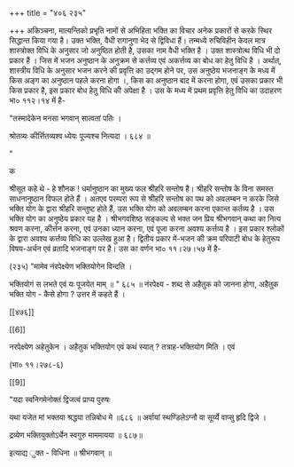 +++
title = "४०६ २३५"

+++
अकिञ्चना, मात्यन्तिको प्रभृति नामों से अभिहिता भक्ति का विचार अनेक प्रकारों से करके स्थिर सिद्धान्त किया गया है। उक्त भक्ति, वैधी रागानुगा भेद से द्विविधा हैं। तन्मध्ये रुचिविहीन केवल मात्र शास्त्रोक्त विधि के अनुसार जो अनुष्ठित होती है, उसका नाम वैधी भक्ति है । उक्त शास्त्रोत्थ विधि भी दो प्रकार हैं । जिस में भजन अनुष्ठान के अनुक्रम से कर्त्तव्य एवं अकर्त्तव्य का बोध का हेतु विधि है । अर्थात्, शास्त्रीय विधि के अनुसार भजन करने की प्रवृत्ति का उद्गम होने पर, उस अनुष्ठेय भजनाङ्ग के मध्य में किस अङ्ग का अनुष्ठान पहले करना होगा ।, किस का अनुष्ठान बाद में करना होगा, एवं उसका प्रकार भी किस प्रकार है, इस प्रकार बोध हेतु विधि की अपेक्षा है । उस के मध्य में प्रथम प्रवृत्ति हेतु विधि का उदाहरण भा० ११२।१४ में है- 

"तस्मादेकेन मनसा भगवान् सात्वतां पतिः । 

श्रोतव्यः कीर्त्तितव्यश्व ध्येयः पूज्यश्च नित्यदा । ६८४ ॥ 

" 

क 

श्रीसूत कहे थे - हे शौनक ! धर्मानुष्ठान का मुख्य फल श्रीहरि सन्तोष है। श्रीहरि सन्तोष के विना समस्त साधनानुष्ठान विफल होते हैं । अतएव परम्परा रूप से श्रीहरि सन्तोष का पथ को अवलम्बन न करके जिसे भक्ति योग के द्वारा श्रीहरि सन्तुष्ट होते हैं, उस भक्ति योग को अवलम्बन करना एकान्त कर्तव्य है । उस भक्ति योग का अनुष्ठेय प्रकार यह है । श्रीभगवशिष्ठ सङ्कल्प से भक्त जन प्रिय श्रीभगवान् कथा का नित्य श्रवण करना, कीर्त्तन करना, एवं उनका ध्यान करना, एवं पूजा करना अवश्य कर्त्तव्य है । इस प्रकार श्लोकों के द्वारा अवश्य कर्त्तव्य विधि का उल्लेख हुआ है। द्वितीय प्रकार में-भजन की क्रम परिपाटी बोध के हेतुरूप विषय-अर्चन एवं व्रतादि भजनाङ्ग पर है। उस का वर्णन भा० ११।२७।५७ में है- 

(२३५) "मामेव नंरपेक्ष्येण भक्तियोगेन विन्दति । 

भक्तियोगं स लभते एवं यः पूजयेत माम् ॥ " ६८५ ॥ नंरपेक्ष्य - शब्द से अहैतुक को जानना होगा, अहैतुक भक्ति योग - कैसे होगा ? उत्तर में कहते हैं । 

[[४७६]] 

[[6]]



नरपेक्ष्येण अहेतुकेन । अहैतुक भक्तियोग एवं कथं स्यात् ? तत्राह-भक्तियोग मिति । एवं 

(भा० ११।२७८-६) 

[[9]]

"यदा स्वनिगमेनोक्तं द्विजत्वं प्राप्य पुरुषः 

यथा यजेत मां भक्तया श्रद्धया तन्निबोध मे ॥६८६ ॥ अर्वायां स्थण्डिलेऽग्नौ वा सूर्य्ये वाप्सु हृदि द्विजे । 

द्रव्येण भक्तियुक्तोऽर्चेन स्वगुरु माममायया ॥ ६८७॥ 

इत्याद्य ुक्त - विधिना ॥ श्रीभगवान् ॥ 
